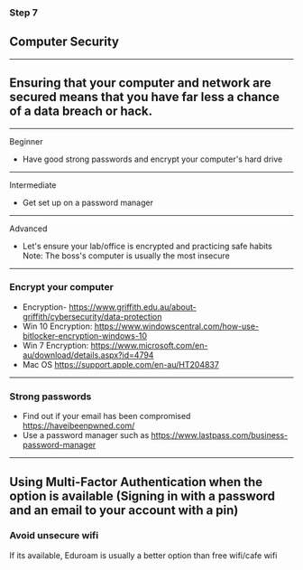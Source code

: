 ### Step 7
## Computer Security
---
## Ensuring that your computer and network are secured means that you have far less a chance of a data breach or hack. 
---

Beginner
* Have good strong passwords and encrypt your computer's hard drive
---
Intermediate
* Get set up on a password manager
---
Advanced
* Let's ensure your lab/office is encrypted and practicing safe habits
Note:
The boss's computer is usually the most insecure
---
### Encrypt your computer
* Encryption- https://www.griffith.edu.au/about-griffith/cybersecurity/data-protection
* Win 10 Encryption: https://www.windowscentral.com/how-use-bitlocker-encryption-windows-10
* Win 7 Encryption: https://www.microsoft.com/en-au/download/details.aspx?id=4794 
* Mac OS https://support.apple.com/en-au/HT204837
---
### Strong passwords
* Find out if your email has been compromised https://haveibeenpwned.com/
* Use a password manager such as https://www.lastpass.com/business-password-manager
---
Using Multi-Factor Authentication when the option is available (Signing in with a password and an email to your account with a pin)
---
### Avoid unsecure wifi

If its available, Eduroam is usually a better option than free wifi/cafe wifi
